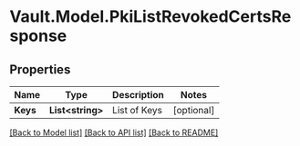 # Vault.Model.PkiListRevokedCertsResponse

## Properties

Name | Type | Description | Notes
------------ | ------------- | ------------- | -------------
**Keys** | **List&lt;string&gt;** | List of Keys | [optional] 

[[Back to Model list]](../README.md#documentation-for-models) [[Back to API list]](../README.md#documentation-for-api-endpoints) [[Back to README]](../README.md)

